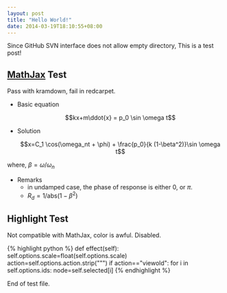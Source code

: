 ```yaml
---
layout: post
title: "Hello World!"
date: 2014-03-19T18:10:55+08:00
---
```


Since GitHub SVN interface does not allow empty directory, This is a test post!

## [MathJax](http://www.mathjax.org/) Test

Pass with kramdown, fail in redcarpet.

* Basic equation

    $$kx+m\ddot{x} = p_0 \sin \omega t$$

* Solution

    $$x=C_1  \cos(\omega_nt + \phi) +  \frac{p_0}{k (1-\beta^2)}\sin \omega t$$
    
where, $\beta=\omega/\omega_n$

* Remarks
    * in undamped case, the phase of response is either 0, or $\pi$. 
    * $R_d=1/\mathrm{abs}(1-\beta^2)$
    
## Highlight Test
Not compatible with MathJax, color is awful. Disabled.

{% highlight python %}
def effect(self):
    self.options.scale=float(self.options.scale)
    action=self.options.action.strip("\"")
    if action=="viewold":
        for i in self.options.ids:
            node=self.selected[i]
{% endhighlight %}

End of test file.
